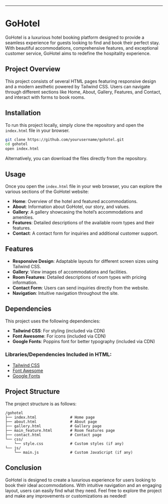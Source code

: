 

---

# GoHotel

GoHotel is a luxurious hotel booking platform designed to provide a seamless experience for guests looking to find and book their perfect stay. With beautiful accommodations, comprehensive features, and exceptional customer service, GoHotel aims to redefine the hospitality experience.

## Project Overview

This project consists of several HTML pages featuring responsive design and a modern aesthetic powered by Tailwind CSS. Users can navigate through different sections like Home, About, Gallery, Features, and Contact, and interact with forms to book rooms.

## Installation

To run this project locally, simply clone the repository and open the `index.html` file in your browser.

```bash
git clone https://github.com/yourusername/gohotel.git
cd gohotel
open index.html
```

Alternatively, you can download the files directly from the repository.

## Usage

Once you open the `index.html` file in your web browser, you can explore the various sections of the GoHotel website:

- **Home**: Overview of the hotel and featured accommodations.
- **About**: Information about GoHotel, our story, and values.
- **Gallery**: A gallery showcasing the hotel’s accommodations and amenities.
- **Features**: Detailed descriptions of the available room types and their features.
- **Contact**: A contact form for inquiries and additional customer support.

## Features

- **Responsive Design**: Adaptable layouts for different screen sizes using Tailwind CSS.
- **Gallery**: View images of accommodations and facilities.
- **Room Features**: Detailed descriptions of room types with pricing information.
- **Contact Form**: Users can send inquiries directly from the website.
- **Navigation**: Intuitive navigation throughout the site.

## Dependencies

This project uses the following dependencies:

- **Tailwind CSS**: For styling (included via CDN)
- **Font Awesome**: For icons (included via CDN)
- **Google Fonts**: Poppins font for better typography (included via CDN)

### Libraries/Dependencies Included in HTML:

- [Tailwind CSS](https://tailwindcss.com/)
- [Font Awesome](https://fontawesome.com/)
- [Google Fonts](https://fonts.google.com/specimen/Poppins)

## Project Structure

The project structure is as follows:

```
/gohotel
├── index.html               # Home page
├── about.html               # About page
├── gallery.html             # Gallery page
├── main_feature.html        # Room features page
├── contact.html             # Contact page
└── css/
    └── style.css            # Custom styles (if any)
└── js/
    └── main.js              # Custom JavaScript (if any)
```

## Conclusion

GoHotel is designed to create a luxurious experience for users looking to book their ideal accommodations. With intuitive navigation and an engaging layout, users can easily find what they need. Feel free to explore the project and make any improvements or customizations as needed!
